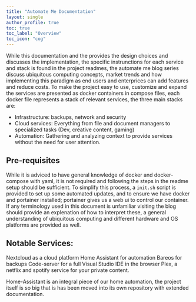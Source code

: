 ```yaml
---
title: "Automate Me Documentation"
layout: single
author_profile: true
toc: true
toc_label: "Overview"
toc_icon: "cog"
---
```


While this documentation and the provides the design choices and discusses the implementation, the specific instrunctions for each service and stack is found in the project readmes, the automate me blog series discuss ubiquitous computing concepts, market trends and how implementing this paradigm as end users and enterprices can add features and reduce costs. To make the project easy to use, customize and expand the services are presented as docker containers in compose files, each docker file represents a stack of relevant services, the three main stacks are:
- Infrastructure: backups, network and security
- Cloud services: Everything from file and document managers to specialized tasks (Dev, creative content, gaming)
- Automation: Gathering and analyzing context to provide services without the need for user attention.

## Pre-requisites

While it is adviced to have general knowledge of docker and docker-compose with yaml, it is not required and following the steps in the readme setup should be sufficient.
To simplify this process, a `init.sh` script is provided to set up some automated updates, and to ensure we have docker and portainer installed; portainer gives us a web ui to control our container. If any terminology used in this document is unfamiliar visiting the blog should provide an explenation of how to interpret these, a general understanding of ubiquitous computing and different hardware and OS platforms are provided as well.

## Notable Services:

Nextcloud as a cloud platform
Home Assistant for automation
Bareos for backups
Code-server for a full Visual Studio IDE in the browser
Plex, a netflix and spotify service for your private content.

Home-Assistant is an integral piece of our home automation, the project itself is so big that is has been moved into its own repository with extended documentation.


